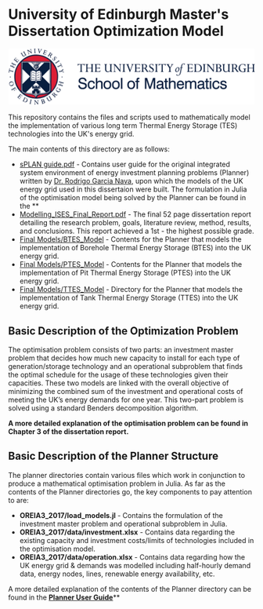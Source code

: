 # University of Edinburgh Master's Dissertation Optimization Model

![UoE banner](assets/school-of-maths.png)

This repository contains the files and scripts used to mathematically model the implementation of various long term Thermal Energy Storage (TES) technologies into the UK's energy grid.

The main contents of this directory are as follows:

* [sPLAN guide.pdf](https://github.com/axeleichelmann/Year5-MMath-Diss/blob/main/sPLAN%20guide.pdf) - Contains user guide for the original integrated system environment of energy investment planning problems (Planner) written by [Dr. Rodrigo Garcia Nava](https://www.linkedin.com/in/rodrigogarciana/), upon which the models of the UK energy grid used in this dissertaion were built. The formulation in Julia of the optimisation model being solved by the Planner can be found in the **
* [Modelling_ISES_Final_Report.pdf](https://github.com/axeleichelmann/Year5-MMath-Diss/blob/main/Modelling_ISES_Final_Report.pdf) - The final 52 page dissertation report detailing the research problem, goals, literature review, method, results, and conclusions. This report achieved a 1st - the highest possible grade.
* [Final Models/BTES_Model](https://github.com/axeleichelmann/Year5-MMath-Diss/tree/main/Final%20Models/BTES_Model) - Contents for the Planner that models the implementation of Borehole Thermal Energy Storage (BTES) into the UK energy grid.
* [Final Models/PTES_Model](https://github.com/axeleichelmann/Year5-MMath-Diss/tree/main/Final%20Models/PTES_Model) - Contents for the Planner that models the implementation of Pit Thermal Energy Storage (PTES) into the UK energy grid.
* [Final Models/TTES_Model](https://github.com/axeleichelmann/Year5-MMath-Diss/tree/main/Final%20Models/TTES_Model) - Directory for the Planner that models the implementation of Tank Thermal Energy Storage (TTES) into the UK energy grid.



## Basic Description of the Optimization Problem
The optimisation problem consists of two parts: an investment master problem that decides how much new capacity to install for each type of generation/storage technology and an operational subproblem that finds the optimal schedule for the usage of these technologies given their capacities. These two models are linked with the overall objective of minimizing the combined sum of the investment and operational costs of meeting the UK’s energy demands for one year. This two-part problem is solved using a standard Benders decomposition algorithm.

**A more detailed explanation of the optimisation problem can be found in Chapter 3 of the dissertation report.**



## Basic Description of the Planner Structure
The planner directories contain various files which work in conjunction to produce a mathematical optimisation problem in Julia. As far as the contents of the Planner directories go, the key components to pay attention to are:
* **OREIA3_2017/load_models.jl** - Contains the formulation of the investment master problem and operational subproblem in Julia.
* **OREIA3_2017/data/investment.xlsx** - Contains data regarding the existing capacity and investment costs/limits of technologies included in the optimisation model.
* **OREIA3_2017/data/operation.xlsx** - Contains data regarding how the UK energy grid & demands was modelled including half-hourly demand data, energy nodes, lines, renewable energy availability, etc.

A more detailed explanation of the contents of the Planner directory can be found in the [**Planner User Guide**](https://github.com/axeleichelmann/Year5-MMath-Diss/blob/main/sPLAN%20guide.pdf)**
